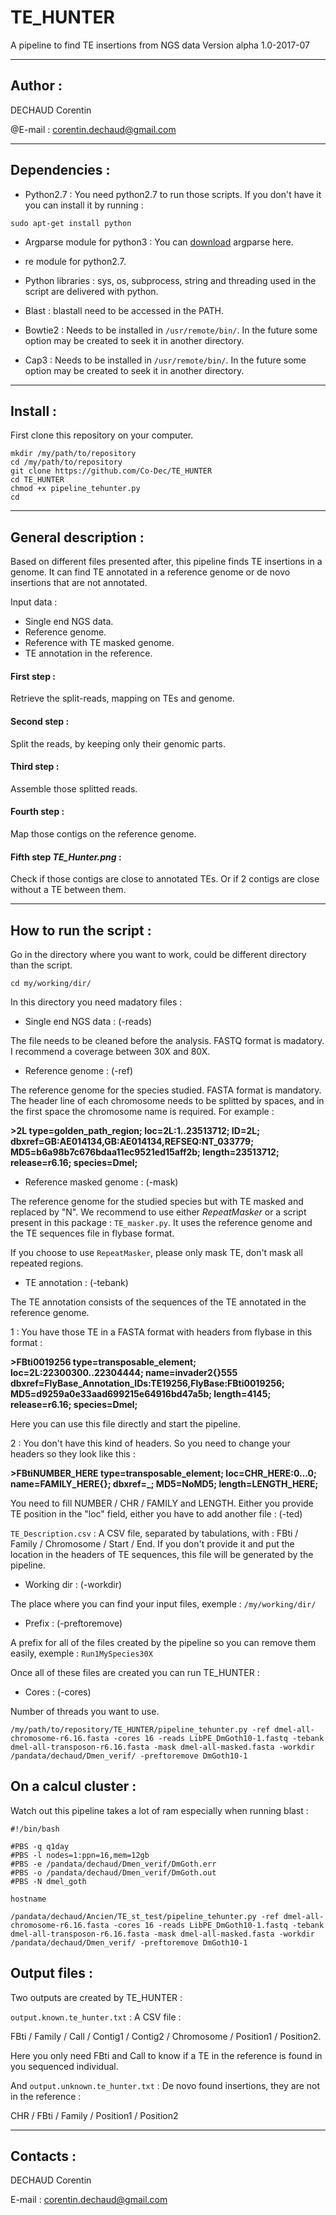 # TE_HUNTER
A pipeline to find TE insertions from NGS data
Version alpha 1.0-2017-07

-----------------
## Author : 
DECHAUD Corentin

@E-mail : corentin.dechaud@gmail.com

-----------------
## Dependencies :
  - Python2.7 :
You need python2.7 to run those scripts. If you don't have it you can install it by running :
```
sudo apt-get install python
```
  - Argparse module for python3 :
 You can [download](https://pypi.python.org/pypi/argparse#downloads) argparse here.
 
  - re module for python2.7.
  
  - Python libraries : sys, os, subprocess, string and threading used in the script are delivered with python. 
  
  - Blast : blastall need to be accessed in the PATH.
  
  - Bowtie2 : Needs to be installed in `/usr/remote/bin/`. In the future some option may be created to seek it in another directory.
  
  - Cap3 : Needs to be installed in `/usr/remote/bin/`. In the future some option may be created to seek it in another directory.
-----------------
## Install :
First clone this repository on your computer.

```
mkdir /my/path/to/repository
cd /my/path/to/repository
git clone https://github.com/Co-Dec/TE_HUNTER
cd TE_HUNTER
chmod +x pipeline_tehunter.py
cd
```

------------------------
## General description :

Based on different files presented after, this pipeline finds TE insertions in a genome. It can find TE annotated in a reference genome or de novo insertions that are not annotated.

Input data :
  - Single end NGS data.
  - Reference genome.
  - Reference with TE masked genome.
  - TE annotation in the reference.

#### First step :

Retrieve the split-reads, mapping on TEs and genome.

#### Second step :

Split the reads, by keeping only their genomic parts.

#### Third step :

Assemble those splitted reads.

#### Fourth step :

Map those contigs on the reference genome.

#### Fifth step *TE_Hunter.png* :

Check if those contigs are close to annotated TEs. Or if 2 contigs are close without a TE between them.

-----------------
## How to run the script :
Go in the directory where you want to work, could be different directory than the script.

```
cd my/working/dir/
```

In this directory you need madatory files :

  - Single end NGS data : (-reads)
  
The file needs to be cleaned before the analysis. FASTQ format is madatory. I recommend a coverage between 30X and 80X.

  - Reference genome : (-ref)
  
The reference genome for the species studied. FASTA format is mandatory. The header line of each chromosome needs to be splitted by spaces, and in the first space the chromosome name is required. For example : 

**>2L type=golden_path_region; loc=2L:1..23513712; ID=2L; dbxref=GB:AE014134,GB:AE014134,REFSEQ:NT_033779; MD5=b6a98b7c676bdaa11ec9521ed15aff2b; length=23513712; release=r6.16; species=Dmel;**

  - Reference masked genome : (-mask)
  
The reference genome for the studied species but with TE masked and replaced by "N". We recommend to use either *RepeatMasker* or a script present in this package : `TE_masker.py`. It uses the reference genome and the TE sequences file in flybase format.

If you choose to use `RepeatMasker`, please only mask TE, don't mask all repeated regions.

  - TE annotation : (-tebank)
  
The TE annotation consists of the sequences of the TE annotated in the reference genome.

1 : You have those TE in a FASTA format with headers from flybase in this format :

**>FBti0019256 type=transposable_element; loc=2L:22300300..22304444; name=invader2{}555 dbxref=FlyBase_Annotation_IDs:TE19256,FlyBase:FBti0019256; MD5=d9259a0e33aad699215e64916bd47a5b; length=4145; release=r6.16; species=Dmel;**

Here you can use this file directly and start the pipeline.

2 : You don't have this kind of headers. So you need to change your headers so they look like this :

**>FBtiNUMBER_HERE type=transposable_element; loc=CHR_HERE:0...0; name=FAMILY_HERE{}; dbxref=_; MD5=NoMD5; length=LENGTH_HERE;**

You need to fill NUMBER / CHR / FAMILY and LENGTH. Either you provide TE position in the "loc" field, either you have to add another file : (-ted)

`TE_Description.csv` : A CSV file, separated by tabulations, with : FBti / Family / Chromosome / Start / End.
If you don't provide it and put the location in the headers of TE sequences, this file will be generated by the pipeline.

  - Working dir : (-workdir)
  
The place where you can find your input files, exemple : `/my/working/dir/`

  - Prefix : (-preftoremove)
  
A prefix for all of the files created by the pipeline so you can remove them easily, exemple : `Run1MySpecies30X`

Once all of these files are created you can run TE_HUNTER :

  - Cores : (-cores)
  
Number of threads you want to use.

```
/my/path/to/repository/TE_HUNTER/pipeline_tehunter.py -ref dmel-all-chromosome-r6.16.fasta -cores 16 -reads LibPE_DmGoth10-1.fastq -tebank dmel-all-transposon-r6.16.fasta -mask dmel-all-masked.fasta -workdir /pandata/dechaud/Dmen_verif/ -preftoremove DmGoth10-1
```

## On a calcul cluster :

Watch out this pipeline takes a lot of ram especially when running blast :

```
#!/bin/bash

#PBS -q q1day
#PBS -l nodes=1:ppn=16,mem=12gb
#PBS -e /pandata/dechaud/Dmen_verif/DmGoth.err
#PBS -o /pandata/dechaud/Dmen_verif/DmGoth.out
#PBS -N dmel_goth

hostname

/pandata/dechaud/Ancien/TE_st_test/pipeline_tehunter.py -ref dmel-all-chromosome-r6.16.fasta -cores 16 -reads LibPE_DmGoth10-1.fastq -tebank dmel-all-transposon-r6.16.fasta -mask dmel-all-masked.fasta -workdir /pandata/dechaud/Dmen_verif/ -preftoremove DmGoth10-1
```
 
## Output files :

Two outputs are created by TE_HUNTER :

`output.known.te_hunter.txt` : A CSV file :

FBti / Family / Call / Contig1 / Contig2 / Chromosome / Position1 / Position2.

Here you only need FBti and Call to know if a TE in the reference is found in you sequenced individual.

And `output.unknown.te_hunter.txt` : De novo found insertions, they are not in the reference :

CHR / FBti / Family / Position1 / Position2


-----------------
## Contacts :
DECHAUD Corentin

E-mail : corentin.dechaud@gmail.com
